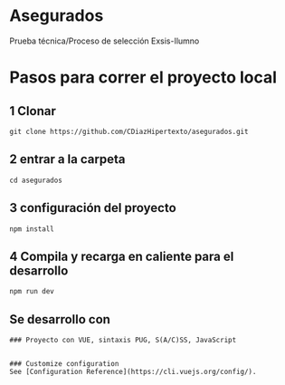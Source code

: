 # Asegurados
Prueba técnica/Proceso de selección Exsis-Ilumno

# Pasos para correr el proyecto local

## 1 Clonar
```
git clone https://github.com/CDiazHipertexto/asegurados.git
```
## 2 entrar a la carpeta
```
cd asegurados
```

## 3 configuración del proyecto
```
npm install
```
## 4 Compila y recarga en caliente para el desarrollo
```
npm run dev
```

## Se desarrollo con
```
### Proyecto con VUE, sintaxis PUG, S(A/C)SS, JavaScript


### Customize configuration
See [Configuration Reference](https://cli.vuejs.org/config/).
